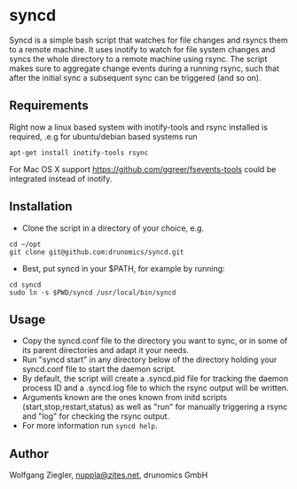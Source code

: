 syncd
=====

Syncd is a simple bash script that watches for file changes and rsyncs them to a remote machine. It uses inotify to watch for file system changes and syncs the whole directory to a remote machine using rsync. The script makes sure to aggregate change events during a running rsync, such that after the initial sync a subsequent sync can be triggered (and so on).

Requirements
------------
Right now a linux based system with inotify-tools and rsync installed is required, .e.g for ubuntu/debian based systems run
```
apt-get install inotify-tools rsync
```

For Mac OS X support https://github.com/ggreer/fsevents-tools could be integrated instead of inotify.


Installation
------------
 * Clone the script in a directory of your choice, e.g.
```
cd ~/opt
git clone git@github.com:drunomics/syncd.git
```
 * Best, put syncd in your $PATH, for example by running:
```
cd syncd
sudo ln -s $PWD/syncd /usr/local/bin/syncd
```

Usage
-----
* Copy the syncd.conf file to the directory you want to sync, or in some of its parent directories and adapt it your needs.
* Run "syncd start" in any directory below of the directory holding your syncd.conf file to start the daemon script.
* By default, the script will create a .syncd.pid file for tracking the daemon process ID and a .syncd.log file to which the rsync output will be written.
* Arguments known are the ones known from initd scripts (start,stop,restart,status) as well as "run" for manually triggering a rsync and "log" for checking the rsync output.
* For more information run `syncd help`.


Author
------
Wolfgang Ziegler, nuppla@zites.net, drunomics GmbH
